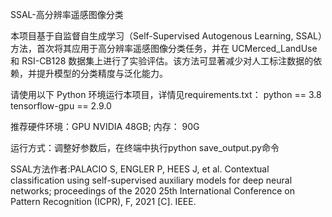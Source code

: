 SSAL-高分辨率遥感图像分类

本项目基于自监督自生成学习（Self-Supervised Autogenous Learning, SSAL）方法，首次将其应用于高分辨率遥感图像分类任务，并在 UCMerced_LandUse 和 RSI-CB128 数据集上进行了实验评估。该方法可显著减少对人工标注数据的依赖，并提升模型的分类精度与泛化能力。

请使用以下 Python 环境运行本项目，详情见requirements.txt：
python == 3.8
tensorflow-gpu == 2.9.0

推荐硬件环境：GPU NVIDIA 48GB; 内存： 90G

运行方式：调整好参数后，在终端中执行python save_output.py命令

SSAL方法作者:PALACIO S, ENGLER P, HEES J, et al. Contextual classification using self-supervised auxiliary models for deep neural networks; proceedings of the 2020 25th International Conference on Pattern Recognition (ICPR), F, 2021 [C]. IEEE.



